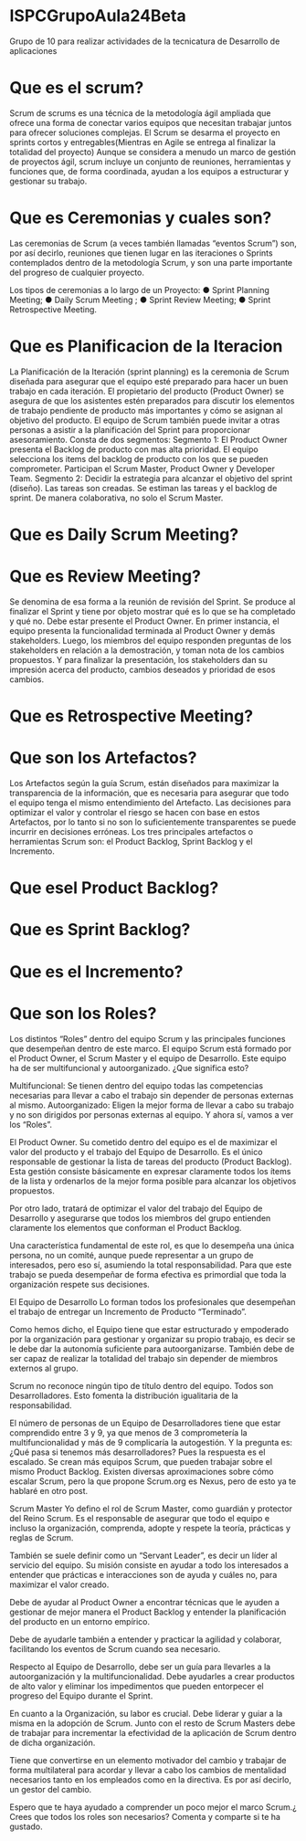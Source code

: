 # ISPCGrupoAula24Beta
Grupo de 10 para realizar actividades de la tecnicatura de Desarrollo de aplicaciones

# Que es el scrum?
 Scrum de scrums es una técnica de la metodología ágil ampliada que ofrece una forma de conectar varios equipos que necesitan trabajar juntos para ofrecer soluciones complejas. El Scrum se desarma el proyecto en sprints cortos y entregables(Mientras en Agile se entrega al finalizar la totalidad del proyecto)
Aunque se considera a menudo un marco de gestión de proyectos ágil, scrum incluye un conjunto de reuniones, herramientas y funciones que, de forma coordinada, ayudan a los equipos a estructurar y gestionar su trabajo.

# Que es Ceremonias y cuales son?

Las ceremonias de Scrum (a veces también llamadas “eventos Scrum”) son, por así decirlo, reuniones que tienen lugar en las iteraciones o Sprints contemplados dentro de la metodología Scrum, y son una parte importante del progreso de cualquier proyecto.

Los tipos de ceremonias a lo largo de un Proyecto: 
● Sprint Planning Meeting;
● Daily Scrum Meeting ;
● Sprint Review Meeting; 
● Sprint Retrospective Meeting.

# Que es Planificacion de la Iteracion
La Planificación de la Iteración (sprint planning) es la ceremonia de Scrum diseñada para asegurar que el equipo esté preparado para hacer un buen trabajo en cada iteración.
El propietario del producto (Product Owner) se asegura de que los asistentes estén preparados para 
discutir los elementos de trabajo pendiente de producto más importantes y cómo se asignan al objetivo 
del producto. El equipo de Scrum también puede invitar a otras personas a asistir a la planificación del
Sprint para proporcionar asesoramiento.
Consta de dos segmentos:
Segmento 1:
El Product Owner presenta el Backlog de producto con mas alta prioridad.
El equipo selecciona los items del backlog de producto con los que se pueden comprometer.
Participan el Scrum Master, Product Owner y Developer Team.
Segmento 2:
Decidir la estrategia para alcanzar el objetivo del sprint (diseño).
Las tareas son creadas.
Se estiman las tareas y el backlog de sprint.
De manera colaborativa, no solo el Scrum Master.

# Que es Daily Scrum Meeting?

# Que es Review Meeting?
 Se denomina de esa forma a la reunión de revisión del Sprint. Se produce al finalizar el Sprint y 
tiene por objeto mostrar qué es lo que se ha completado y qué no. Debe estar presente el 
Product Owner.
En primer instancia, el equipo presenta la funcionalidad terminada al Product Owner y demás 
stakeholders. Luego, los miembros del equipo responden preguntas de los stakeholders en relación a la 
demostración, y toman nota de los cambios propuestos.
Y para finalizar la presentación, los stakeholders dan su impresión acerca del producto, cambios deseados y prioridad de esos cambios.


# Que es Retrospective Meeting?


# Que son los Artefactos?
Los Artefactos según la guía Scrum, están diseñados para maximizar la transparencia de la información, que es necesaria para asegurar que todo el equipo tenga el mismo entendimiento del Artefacto.
Las decisiones para optimizar el valor y controlar el riesgo se hacen con base en estos Artefactos, por lo tanto si no son lo suficientemente transparentes se puede incurrir en decisiones erróneas. Los tres principales artefactos o herramientas Scrum son: el Product Backlog, Sprint Backlog y el Incremento.

# Que esel Product Backlog?

# Que es Sprint Backlog?

# Que es el Incremento?

# Que son los Roles?
Los distintos “Roles” dentro del equipo Scrum y las principales funciones que desempeñan dentro de este marco. El equipo Scrum está formado por el Product Owner, el Scrum Master y el equipo de Desarrollo. Este equipo ha de ser multifuncional y autoorganizado. ¿Que significa esto?

Multifuncional: Se tienen dentro del equipo todas las competencias necesarias para llevar a cabo el trabajo sin depender de personas externas al mismo.
Autoorganizado: Eligen la mejor forma de llevar a cabo su trabajo y no son dirigidos por personas externas al equipo.
Y ahora sí, vamos a ver los “Roles”.

El Product Owner.
Su cometido dentro del equipo es el de maximizar el valor del producto y el trabajo del Equipo de Desarrollo. Es el único responsable de gestionar la lista de tareas del producto (Product Backlog). Esta gestión consiste básicamente en expresar claramente todos los ítems de la lista y ordenarlos de la mejor forma posible para alcanzar los objetivos propuestos.

Por otro lado, tratará de optimizar el valor del trabajo del Equipo de Desarrollo y asegurarse que todos los miembros del grupo entienden claramente los elementos que conforman el Product Backlog.

Una característica fundamental  de este rol, es que lo desempeña una única persona, no un comité, aunque puede representar a un grupo de interesados, pero eso sí, asumiendo la total responsabilidad. Para que este trabajo se pueda desempeñar de forma efectiva es primordial que toda la organización respete sus decisiones.

El Equipo de Desarrollo
Lo forman todos los profesionales que desempeñan el trabajo de entregar un Incremento de Producto “Terminado”.

Como hemos dicho, el Equipo tiene que estar estructurado y empoderado por la organización para gestionar y organizar su propio trabajo, es decir se le debe dar la autonomía suficiente para autoorganizarse. También debe de ser capaz de realizar la totalidad del trabajo sin depender de miembros externos al grupo.

Scrum no reconoce ningún tipo de título dentro del equipo. Todos son Desarrolladores. Esto fomenta la distribución igualitaria de la responsabilidad.

El número de personas de un Equipo de Desarrolladores tiene que estar comprendido entre 3 y 9, ya que menos de 3 comprometería la multifuncionalidad y más de 9 complicaría la autogestión. Y la pregunta es: ¿Qué pasa si tenemos más desarrolladores? Pues la respuesta es el escalado. Se crean más equipos Scrum, que pueden trabajar sobre el mismo Product Backlog. Existen diversas aproximaciones sobre cómo escalar Scrum, pero la que propone Scrum.org es Nexus, pero de esto ya te hablaré en otro post.

Scrum Master
Yo defino el rol de Scrum Master, como guardián y protector del Reino Scrum. Es el responsable  de asegurar que todo el equipo e incluso la organización, comprenda, adopte  y respete la teoría, prácticas y reglas de Scrum.

También se suele definir como un “Servant Leader”, es decir un líder al servicio del equipo. Su misión consiste en ayudar a todo los interesados a entender que prácticas e interacciones son de ayuda y cuáles no, para maximizar el valor creado.

Debe de ayudar al Product Owner a encontrar técnicas que le ayuden a gestionar de mejor manera el Product Backlog y entender la planificación del producto en un entorno empírico.

Debe de ayudarle también a entender y practicar la agilidad y colaborar, facilitando los eventos de Scrum cuando sea necesario.

Respecto al Equipo de Desarrollo, debe ser un guía para llevarles a la autoorganización y la multifuncionalidad. Debe ayudarles a crear productos de alto valor y eliminar los impedimentos que pueden entorpecer el progreso del Equipo durante el Sprint.

En cuanto a la Organización, su labor es crucial. Debe liderar y guiar a la misma en la adopción de Scrum. Junto con el resto de Scrum Masters debe de trabajar para incrementar la efectividad de la aplicación de Scrum dentro de dicha organización.

Tiene que convertirse en un elemento motivador del cambio y trabajar de forma multilateral para acordar y llevar a cabo los cambios de mentalidad necesarios tanto en los empleados como en la directiva. Es por así decirlo, un gestor del cambio.

Espero que te haya ayudado a comprender un poco mejor el marco Scrum.¿ Crees que todos los roles son necesarios? Comenta y comparte si te ha gustado.

